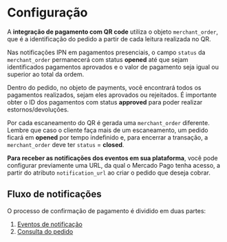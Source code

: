 # Configuração

A **integração de pagamento com QR code** utiliza o objeto `merchant_order`, que é a identificação do pedido a partir de cada leitura realizada no QR.

Nas notificações IPN em pagamentos presenciais, o campo `status` da `merchant_order` permanecerá com status **opened** até que sejam identificados pagamentos aprovados e o valor de pagamento seja igual ou superior ao total da ordem.

Dentro do pedido, no objeto de payments, você encontrará todos os pagamentos realizados, sejam eles aprovados ou rejeitados. É importante obter o ID dos pagamentos com status **approved** para poder realizar estornos/devoluções.

Por cada escaneamento do QR é gerada uma `merchant_order` diferente. Lembre que caso o cliente faça mais de um escaneamento, um pedido ficará em **opened** por tempo indefinido e, para encerrar a transação, a `merchant_order` deve ter `status` = **closed**.

**Para receber as notificações dos eventos em sua plataforma**, você pode configurar previamente uma URL, da qual o Mercado Pago tenha acesso, a partir do atributo `notification_url` ao criar o pedido que deseja cobrar.

## Fluxo de notificações 

O processo de confirmação de pagamento é dividido em duas partes:

1. [Eventos de notificação](/developers/pt/guides/additional-content/notifications/ipn/inperson-notification-events)
2. [Consulta do pedido](/developers/pt/guides/additional-content/notifications/ipn/inperson-order-query)
